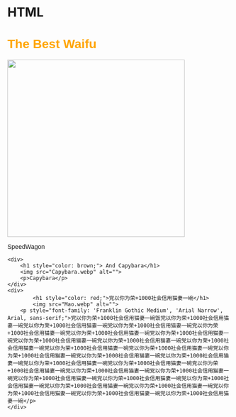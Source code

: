 # HTML





<!DOCTYPE html>
<html lang="en">
<head>
    <meta charset="UTF-8">
    <meta name="viewport" content="width=device-width,a initial-scale=1.0">
    <title >Document</title>
    <style>
        img{width: 400px;}
        div{font-family: 'Franklin Gothic Medium', 'Arial Narrow', Arial, sans-serif;}
    </style>
</head>
<body>
    <div>
        <h1 style="color: orange;"> The Best Waifu</h1>
        <img src="i.webp" alt="">
        <p>SpeedWagon</p>
    </div>

    <div>
        <h1 style="color: brown;"> And Capybara</h1>
        <img src="Capybara.webp" alt="">
        <p>Capybara</p>
    </div>
    <div>
            <h1 style="color: red;">党以你为荣+1000社会信用猫妻一碗</h1>
            <img src="Мао.webp" alt="">
        <p style="font-family: 'Franklin Gothic Medium', 'Arial Narrow', Arial, sans-serif;">党以你为荣+1000社会信用猫妻一碗饭党以你为荣+1000社会信用猫妻一碗党以你为荣+1000社会信用猫妻一碗党以你为荣+1000社会信用猫妻一碗党以你为荣+1000社会信用猫妻一碗党以你为荣+1000社会信用猫妻一碗党以你为荣+1000社会信用猫妻一碗党以你为荣+1000社会信用猫妻一碗党以你为荣+1000社会信用猫妻一碗党以你为荣+1000社会信用猫妻一碗党以你为荣+1000社会信用猫妻一碗党以你为荣+1000社会信用猫妻一碗党以你为荣+1000社会信用猫妻一碗党以你为荣+1000社会信用猫妻一碗党以你为荣+1000社会信用猫妻一碗党以你为荣+1000社会信用猫妻一碗党以你为荣+1000社会信用猫妻一碗党以你为荣+1000社会信用猫妻一碗党以你为荣+1000社会信用猫妻一碗党以你为荣+1000社会信用猫妻一碗党以你为荣+1000社会信用猫妻一碗党以你为荣+1000社会信用猫妻一碗党以你为荣+1000社会信用猫妻一碗党以你为荣+1000社会信用猫妻一碗党以你为荣+1000社会信用猫妻一碗党以你为荣+1000社会信用猫妻一碗党以你为荣+1000社会信用猫妻一碗党以你为荣+1000社会信用猫妻一碗</p>
    </div>
</body>
</html>
